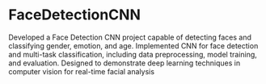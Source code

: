 # FaceDetectionCNN
Developed a Face Detection CNN project capable of detecting faces and classifying gender, emotion, and age. Implemented CNN for face detection and multi-task classification, including data preprocessing, model training, and evaluation. Designed to demonstrate deep learning techniques in computer vision for real-time facial analysis
